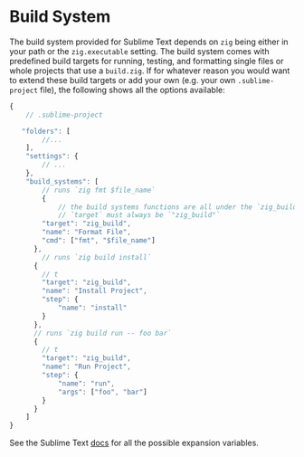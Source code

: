 # Build System
The build system provided for Sublime Text depends on `zig` being either in your path or the `zig.executable` setting. The build system comes with predefined build targets for running, testing, and formatting single files or whole projects that use a `build.zig`. If for whatever reason you would want to extend these build targets or add your own (e.g. your own `.sublime-project` file), the following shows all the options available:
```js
{
	// .sublime-project

   "folders": [
   		//...
   	],
    "settings": {
    	// ...
    },
    "build_systems": [
    	// runs `zig fmt $file_name` 
    	{
    		// the build systems functions are all under the `zig_build` command
    		// `target` must always be `"zig_build"`
        "target": "zig_build", 
        "name": "Format File",
        "cmd": ["fmt", "$file_name"]
      },
    	// runs `zig build install` 
      {
      	// t
        "target": "zig_build", 
        "name": "Install Project",
        "step": {
        	"name": "install"
        }
      },
      // runs `zig build run -- foo bar` 
      {
      	// t
        "target": "zig_build", 
        "name": "Run Project",
        "step": {
        	"name": "run",
        	"args": ["foo", "bar"]
        }
      }
    ]
}
```
See the Sublime Text [docs](https://www.sublimetext.com/docs/build_systems.html#variables) for all the possible expansion variables.
